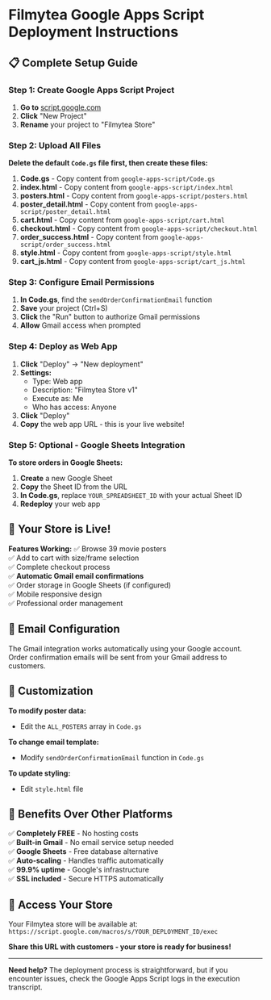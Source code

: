# Filmytea Google Apps Script Deployment Instructions

## 📋 **Complete Setup Guide**

### **Step 1: Create Google Apps Script Project**

1. **Go to** [script.google.com](https://script.google.com)
2. **Click** "New Project"
3. **Rename** your project to "Filmytea Store"

### **Step 2: Upload All Files**

**Delete the default `Code.gs` file first, then create these files:**

1. **Code.gs** - Copy content from `google-apps-script/Code.gs`
2. **index.html** - Copy content from `google-apps-script/index.html`  
3. **posters.html** - Copy content from `google-apps-script/posters.html`
4. **poster_detail.html** - Copy content from `google-apps-script/poster_detail.html`
5. **cart.html** - Copy content from `google-apps-script/cart.html`
6. **checkout.html** - Copy content from `google-apps-script/checkout.html`
7. **order_success.html** - Copy content from `google-apps-script/order_success.html`
8. **style.html** - Copy content from `google-apps-script/style.html`
9. **cart_js.html** - Copy content from `google-apps-script/cart_js.html`

### **Step 3: Configure Email Permissions**

1. **In Code.gs**, find the `sendOrderConfirmationEmail` function
2. **Save** your project (Ctrl+S)
3. **Click** the "Run" button to authorize Gmail permissions
4. **Allow** Gmail access when prompted

### **Step 4: Deploy as Web App**

1. **Click** "Deploy" → "New deployment"
2. **Settings:**
   - Type: Web app
   - Description: "Filmytea Store v1"
   - Execute as: Me
   - Who has access: Anyone
3. **Click** "Deploy"
4. **Copy** the web app URL - this is your live website!

### **Step 5: Optional - Google Sheets Integration**

**To store orders in Google Sheets:**
1. **Create** a new Google Sheet
2. **Copy** the Sheet ID from the URL
3. **In Code.gs**, replace `YOUR_SPREADSHEET_ID` with your actual Sheet ID
4. **Redeploy** your web app

## 🎉 **Your Store is Live!**

**Features Working:**
✅ Browse 39 movie posters  
✅ Add to cart with size/frame selection  
✅ Complete checkout process  
✅ **Automatic Gmail email confirmations**  
✅ Order storage in Google Sheets (if configured)  
✅ Mobile responsive design  
✅ Professional order management  

## 📧 **Email Configuration**

The Gmail integration works automatically using your Google account. Order confirmation emails will be sent from your Gmail address to customers.

## 🔧 **Customization**

**To modify poster data:**
- Edit the `ALL_POSTERS` array in `Code.gs`

**To change email template:**
- Modify `sendOrderConfirmationEmail` function in `Code.gs`

**To update styling:**
- Edit `style.html` file

## 🚀 **Benefits Over Other Platforms**

✅ **Completely FREE** - No hosting costs  
✅ **Built-in Gmail** - No email service setup needed  
✅ **Google Sheets** - Free database alternative  
✅ **Auto-scaling** - Handles traffic automatically  
✅ **99.9% uptime** - Google's infrastructure  
✅ **SSL included** - Secure HTTPS automatically  

## 📱 **Access Your Store**

Your Filmytea store will be available at:
`https://script.google.com/macros/s/YOUR_DEPLOYMENT_ID/exec`

**Share this URL with customers - your store is ready for business!**

---

**Need help?** The deployment process is straightforward, but if you encounter issues, check the Google Apps Script logs in the execution transcript.